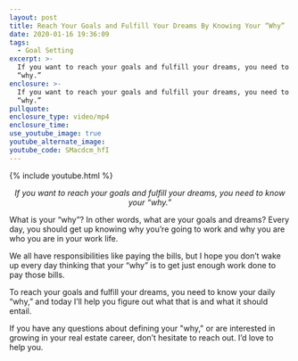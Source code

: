 ```yaml
---
layout: post
title: Reach Your Goals and Fulfill Your Dreams By Knowing Your “Why”
date: 2020-01-16 19:36:09
tags:
  - Goal Setting
excerpt: >-
  If you want to reach your goals and fulfill your dreams, you need to know your
  “why.”
enclosure: >-
  If you want to reach your goals and fulfill your dreams, you need to know your
  “why.”
pullquote:
enclosure_type: video/mp4
enclosure_time:
use_youtube_image: true
youtube_alternate_image:
youtube_code: SMacdcm_hfI
---
```


{% include youtube.html %}

<p style="text-align: center;"><em>If you want to reach your goals and fulfill your dreams, you need to know your “why.”</em></p>

What is your “why”? In other words, what are your goals and dreams? Every day, you should get up knowing why you’re going to work and why you are who you are in your work life.

We all have responsibilities like paying the bills, but I hope you don’t wake up every day thinking that your “why” is to get just enough work done to pay those bills.

To reach your goals and fulfill your dreams, you need to know your daily “why,” and today I’ll help you figure out what that is and what it should entail.

If you have any questions about defining your "why," or are interested in growing in your real estate career, don’t hesitate to reach out. I’d love to help you.